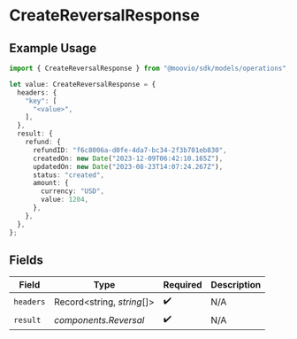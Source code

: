 # CreateReversalResponse

## Example Usage

```typescript
import { CreateReversalResponse } from "@moovio/sdk/models/operations";

let value: CreateReversalResponse = {
  headers: {
    "key": [
      "<value>",
    ],
  },
  result: {
    refund: {
      refundID: "f6c8006a-d0fe-4da7-bc34-2f3b701eb830",
      createdOn: new Date("2023-12-09T06:42:10.165Z"),
      updatedOn: new Date("2023-08-23T14:07:24.267Z"),
      status: "created",
      amount: {
        currency: "USD",
        value: 1204,
      },
    },
  },
};
```

## Fields

| Field                      | Type                       | Required                   | Description                |
| -------------------------- | -------------------------- | -------------------------- | -------------------------- |
| `headers`                  | Record<string, *string*[]> | :heavy_check_mark:         | N/A                        |
| `result`                   | *components.Reversal*      | :heavy_check_mark:         | N/A                        |